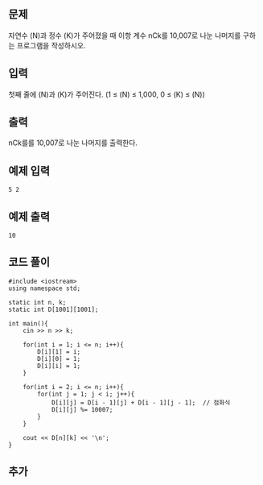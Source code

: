 ## 문제 
자연수 
\(N\)과 정수 
\(K\)가 주어졌을 때 이항 계수 
nCk를 10,007로 나눈 나머지를 구하는 프로그램을 작성하시오.
## 입력
첫째 줄에 
\(N\)과 
\(K\)가 주어진다. (1 ≤ 
\(N\) ≤ 1,000, 0 ≤ 
\(K\) ≤ 
\(N\))
## 출력
nCk를를 10,007로 나눈 나머지를 출력한다.


## 예제 입력 
```
5 2
```

## 예제 출력  
```
10
```
## 코드 풀이
```
#include <iostream>
using namespace std;

static int n, k;
static int D[1001][1001];

int main(){
    cin >> n >> k;
    
    for(int i = 1; i <= n; i++){
        D[i][1] = i;
        D[i][0] = 1;
        D[i][i] = 1;
    }
    
    for(int i = 2; i <= n; i++){
        for(int j = 1; j < i; j++){
            D[i][j] = D[i - 1][j] + D[i - 1][j - 1];  // 점화식
            D[i][j] %= 10007;
        }
    }
    
    cout << D[n][k] << '\n';
}
```
## 추가
